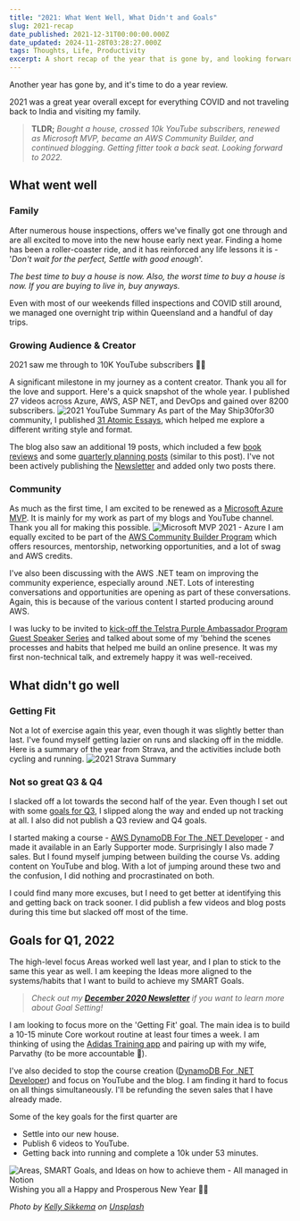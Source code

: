 ```yaml
---
title: "2021: What Went Well, What Didn't and Goals"
slug: 2021-recap
date_published: 2021-12-31T00:00:00.000Z
date_updated: 2024-11-28T03:28:27.000Z
tags: Thoughts, Life, Productivity
excerpt: A short recap of the year that is gone by, and looking forward! Bought a house, crossed 10k YouTube subscribers, renewed as Microsoft MVP, became an AWS Community Builder, and continued blogging. Getting fitter took a back seat. Looking forward to 2022.
---
```


Another year has gone by, and it's time to do a year review.

2021 was a great year overall except for everything COVID and not traveling back to India and visiting my family.

> **TLDR;**
> *Bought a house, crossed 10k YouTube subscribers, renewed as Microsoft MVP, became an AWS Community Builder, and continued blogging. Getting fitter took a back seat.*
> *Looking forward to 2022.*

## What went well

### Family

After numerous house inspections, offers we've finally got one through and are all excited to move into the new house early next year. Finding a home has been a roller-coaster ride, and it has reinforced any life lessons it is - '*Don't wait for the perfect, Settle with good enough*'.

*The best time to buy a house is now. Also, the worst time to buy a house is now. If you are buying to live in, buy anyways.*

Even with most of our weekends filled inspections and COVID still around, we managed one overnight trip within Queensland and a handful of day trips.

### Growing Audience & Creator

2021 saw me through to 10K YouTube subscribers 🎉🚀

A significant milestone in my journey as a content creator. Thank you all for the love and support. Here's a quick snapshot of the whole year. I published 27 videos across Azure, AWS, ASP NET, and DevOps and gained over 8200 subscribers.
![2021 YouTube Summary](__GHOST_URL__/content/images/2021-youtube-summary.jpg)
As part of the May Ship30for30 community, I published [31 Atomic Essays](https://twitter.com/rahulpnath/status/1392429033837584387), which helped me explore a different writing style and format.

The blog also saw an additional 19 posts, which included a few [book reviews](__GHOST_URL__/tag/books/) and some [quarterly planning posts](__GHOST_URL__/tag/review/) (similar to this post). I've not been actively publishing the [Newsletter](https://www.getrevue.co/profile/rahulpnath) and added only two posts there.

### Community

As much as the first time, I am excited to be renewed as a [Microsoft Azure MVP](https://mvp.microsoft.com/en-us/PublicProfile/5003875?fullName=Rahul%20Nath). It is mainly for my work as part of my blogs and YouTube channel. Thank you all for making this possible.
![Microsoft MVP 2021 - Azure](__GHOST_URL__/content/images/2021-microsoft-mvp-azure.jpg)
I am equally excited to be part of the [AWS Community Builder Program](https://aws.amazon.com/developer/community/community-builders/) which offers resources, mentorship, networking opportunities, and a lot of swag and AWS credits.

I've also been discussing with the AWS .NET team on improving the community experience, especially around .NET. Lots of interesting conversations and opportunities are opening as part of these conversations. Again, this is because of the various content I started producing around AWS.

I was lucky to be invited to [kick-off the Telstra Purple Ambassador Program Guest Speaker Series](https://www.linkedin.com/feed/update/urn:li:activity:6876656403755401216/) and talked about some of my 'behind the scenes processes and habits that helped me build an online presence. It was my first non-technical talk, and extremely happy it was well-received.

## What didn't go well

### **Getting Fit**

Not a lot of exercise again this year, even though it was slightly better than last. I've found myself getting lazier on runs and slacking off in the middle. Here is a summary of the year from Strava, and the activities include both cycling and running.
![2021 Strava Summary](__GHOST_URL__/content/images/2021-strava-summary.jpg)
### Not so great Q3 & Q4

I slacked off a lot towards the second half of the year. Even though I set out with some [goals for Q3](__GHOST_URL__/blog/2021-quarter2-recap/), I slipped along the way and ended up not tracking at all. I also did not publish a Q3 review and Q4 goals.

I started making a course - [AWS DynamoDB For The .NET Developer](https://rahulpnath.gumroad.com/l/aws-dynamodb-dot-net) - and made it available in an Early Supporter mode. Surprisingly I also made 7 sales. But I found myself jumping between building the course Vs. adding content on YouTube and blog. With a lot of jumping around these two and the confusion, I did nothing and procrastinated on both.

I could find many more excuses, but I need to get better at identifying this and getting back on track sooner. I did publish a few videos and blog posts during this time but slacked off most of the time.

## Goals for Q1, 2022

The high-level focus Areas worked well last year, and I plan to stick to the same this year as well. I am keeping the Ideas more aligned to the systems/habits that I want to build to achieve my SMART Goals.

> *Check out my **[December 2020 Newsletter](https://rahulpnath.substack.com/p/december-newsletter)** if you want to learn more about Goal Setting!*

I am looking to focus more on the 'Getting Fit' goal. The main idea is to build a 10-15 minute Core workout routine at least four times a week. I am thinking of using the [Adidas Training app](https://www.runtastic.com/) and pairing up with my wife, Parvathy (to be more accountable 🙂).

I've also decided to stop the course creation ([DynamoDB For .NET Developer](https://rahulpnath.gumroad.com/l/aws-dynamodb-dot-net)) and focus on YouTube and the blog. I am finding it hard to focus on all things simultaneously. I'll be refunding the seven sales that I have already made.

Some of the key goals for the first quarter are

- Settle into our new house.
- Publish 6 videos to YouTube.
- Getting back into running and complete a 10k under 53 minutes.

![Areas, SMART Goals, and Ideas on how to achieve them - All managed in Notion](__GHOST_URL__/content/images/q1_2022_goals.jpg)
Wishing you all a Happy and Prosperous New Year 🚀✨

*Photo by [Kelly Sikkema](https://unsplash.com/@kellysikkema?utm_source=unsplash&amp;utm_medium=referral&amp;utm_content=creditCopyText) on [Unsplash](https://unsplash.com/s/photos/happy-new-year?utm_source=unsplash&amp;utm_medium=referral&amp;utm_content=creditCopyText)*
